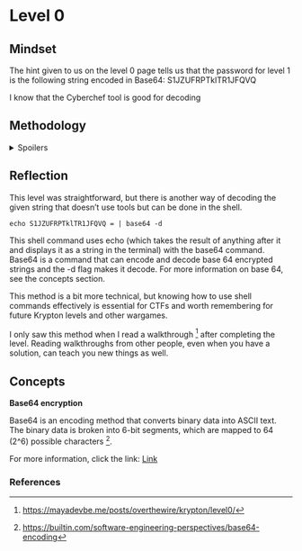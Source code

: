 # Level 0

## Mindset
The hint given to us on the level 0 page tells us that the password for level 1 is the following string encoded in Base64: S1JZUFRPTklTR1JFQVQ

I know that the Cyberchef tool is good for decoding 


## Methodology
<details>
<summary>Spoilers</summary>

Using CyberChef, I set the operation to “From Base64”, entered the encoded string into the Input box, and clicked the "Bake!" Button. This is the flag that I got: 

<img width="1920" height="545" alt="Krypton_0 1" src="https://github.com/user-attachments/assets/397f8c92-6398-45a4-91c1-ff881a90a9bd" />

</details>

## Reflection
This level was straightforward, but there is another way of decoding the given string that doesn’t use tools but can be done in the shell. 

```echo S1JZUFRPTklTR1JFQVQ = | base64 -d```

This shell command uses echo (which takes the result of anything after it and displays it as a string in the terminal) with the base64 command. Base64 is a command that can encode and decode base 64 encrypted strings and the -d flag makes it decode. For more information on base 64, see the concepts section.

This method is a bit more technical, but knowing how to use shell commands effectively is essential for CTFs and worth remembering for future Krypton levels and other wargames.

I only saw this method when I read a walkthrough [^1] after completing the level. Reading walkthroughs from other people, even when you have a solution, can teach you new things as well. 

## Concepts
**Base64 encryption**

Base64 is an encoding method that converts binary data into ASCII text. The binary data is broken into 6-bit segments, which are mapped to 64 (2^6) possible characters [^2].

For more information, click the link: 
[Link](https://builtin.com/software-engineering-perspectives/base64-encoding)




### References
[^1]: https://mayadevbe.me/posts/overthewire/krypton/level0/
[^2]: https://builtin.com/software-engineering-perspectives/base64-encoding
